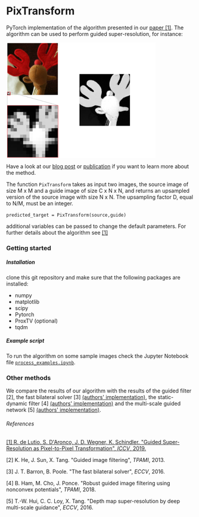 # PixTransform

PyTorch implementation of the algorithm presented in our [paper [1]](https://arxiv.org/abs/1904.01501). The algorithm can be used to perform guided super-resolution, for instance:

<img align="center" width="400px" src="imgs/Frontpage.png">


Have a look at our [blog post](https://medium.com/ecovisioneth/guided-super-resolution-as-pixel-to-pixel-transformation-dad13dfc76cb) or [publication](https://arxiv.org/abs/1904.01501) if you want to learn more about the method. 

The function `PixTransform` takes as input two images, the source image of size M x M
and a guide image of size C x N x N, and returns an upsampled version of the source image with size
N x N. The upsampling factor D, equal to N/M, must be an integer.
    
    predicted_target = PixTransform(source,guide)
    
additional variables can be passed to change the default parameters. For further details about the algorithm see [[1]](https://arxiv.org/abs/1904.01501)


### Getting started

##### Installation
clone this git repository and make sure that the following packages are installed:
* numpy
* matplotlib
* scipy
* Pytorch
* ProxTV (optional)
* tqdm

##### Example script
To run the algorithm on some sample images check the Jupyter Notebook file [`process_examples.ipynb`](./process_examples.ipynb).

### Other methods

We compare the results of our algorithm with the results of the guided filter [2], the fast bilateral solver [3] [(authors' implementation)](https://github.com/poolio/bilateral_solver), the static-dynamic filter [4] [(authors' implementation)](https://github.com/bsham/SDFilter) and the multi-scale guided network [5] [(authors' implementation)](https://github.com/twhui/MSG-Net).


###### References

[[1] R. de Lutio, S. D'Aronco, J. D. Wegner, K. Schindler. "Guided Super-Resolution as Pixel-to-Pixel
Transformation", *ICCV*, 2019.](https://arxiv.org/abs/1904.01501)

[2] K. He, J. Sun, X. Tang. "Guided image filtering", *TPAMI*, 2013.

[3] J. T. Barron, B. Poole. "The fast bilateral solver", *ECCV*, 2016.

[4]  B. Ham, M. Cho, J. Ponce. "Robust guided image filtering using nonconvex potentials", *TPAMI*, 2018.

[5] T.-W. Hui, C. C. Loy, X. Tang. "Depth map super-resolution by deep multi-scale guidance", *ECCV*, 2016.
